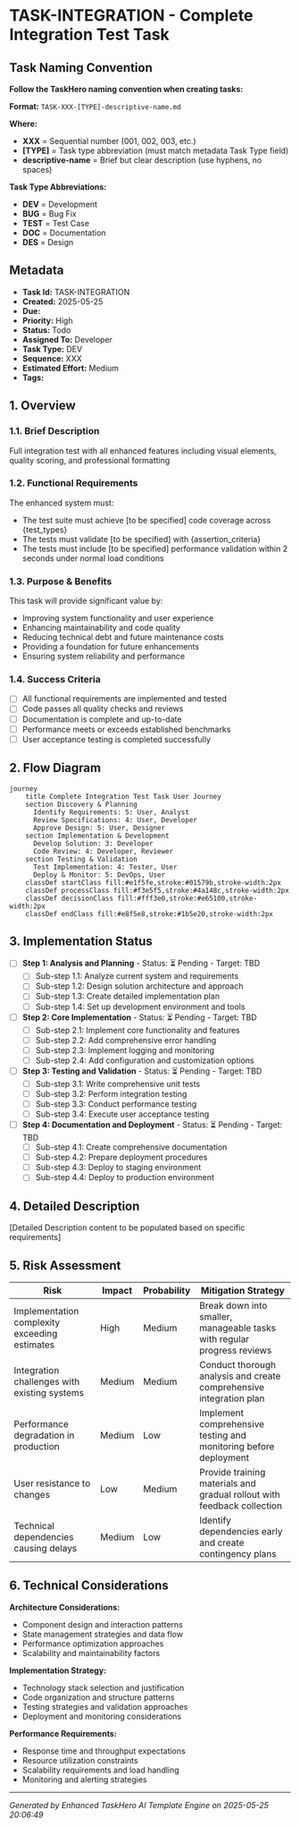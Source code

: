 # TASK-INTEGRATION - Complete Integration Test Task

## Task Naming Convention
**Follow the TaskHero naming convention when creating tasks:**

**Format:** `TASK-XXX-[TYPE]-descriptive-name.md`

**Where:**
- **XXX** = Sequential number (001, 002, 003, etc.)
- **[TYPE]** = Task type abbreviation (must match metadata Task Type field)
- **descriptive-name** = Brief but clear description (use hyphens, no spaces)

**Task Type Abbreviations:**
- **DEV** = Development
- **BUG** = Bug Fix
- **TEST** = Test Case
- **DOC** = Documentation
- **DES** = Design

## Metadata
- **Task Id:** TASK-INTEGRATION
- **Created:** 2025-05-25
- **Due:** 
- **Priority:** High
- **Status:** Todo
- **Assigned To:** Developer
- **Task Type:** DEV
- **Sequence:** XXX
- **Estimated Effort:** Medium
- **Tags:** 

## 1. Overview
### 1.1. Brief Description
Full integration test with all enhanced features including visual elements, quality scoring, and professional formatting

### 1.2. Functional Requirements
The enhanced system must:
- The test suite must achieve [to be specified] code coverage across {test_types}
- The tests must validate [to be specified] with {assertion_criteria}
- The tests must include [to be specified] performance validation within 2 seconds under normal load conditions

### 1.3. Purpose & Benefits
This task will provide significant value by:
- Improving system functionality and user experience
- Enhancing maintainability and code quality
- Reducing technical debt and future maintenance costs
- Providing a foundation for future enhancements
- Ensuring system reliability and performance

### 1.4. Success Criteria
- [ ] All functional requirements are implemented and tested
- [ ] Code passes all quality checks and reviews
- [ ] Documentation is complete and up-to-date
- [ ] Performance meets or exceeds established benchmarks
- [ ] User acceptance testing is completed successfully

## 2. Flow Diagram
```mermaid
journey
    title Complete Integration Test Task User Journey
    section Discovery & Planning
      Identify Requirements: 5: User, Analyst
      Review Specifications: 4: User, Developer
      Approve Design: 5: User, Designer
    section Implementation & Development
      Develop Solution: 3: Developer
      Code Review: 4: Developer, Reviewer
    section Testing & Validation
      Test Implementation: 4: Tester, User
      Deploy & Monitor: 5: DevOps, User
    classDef startClass fill:#e1f5fe,stroke:#01579b,stroke-width:2px
    classDef processClass fill:#f3e5f5,stroke:#4a148c,stroke-width:2px
    classDef decisionClass fill:#fff3e0,stroke:#e65100,stroke-width:2px
    classDef endClass fill:#e8f5e8,stroke:#1b5e20,stroke-width:2px
```

## 3. Implementation Status
- [ ] **Step 1: Analysis and Planning** - Status: ⏳ Pending - Target: TBD
  - [ ] Sub-step 1.1: Analyze current system and requirements
  - [ ] Sub-step 1.2: Design solution architecture and approach
  - [ ] Sub-step 1.3: Create detailed implementation plan
  - [ ] Sub-step 1.4: Set up development environment and tools

- [ ] **Step 2: Core Implementation** - Status: ⏳ Pending - Target: TBD
  - [ ] Sub-step 2.1: Implement core functionality and features
  - [ ] Sub-step 2.2: Add comprehensive error handling
  - [ ] Sub-step 2.3: Implement logging and monitoring
  - [ ] Sub-step 2.4: Add configuration and customization options

- [ ] **Step 3: Testing and Validation** - Status: ⏳ Pending - Target: TBD
  - [ ] Sub-step 3.1: Write comprehensive unit tests
  - [ ] Sub-step 3.2: Perform integration testing
  - [ ] Sub-step 3.3: Conduct performance testing
  - [ ] Sub-step 3.4: Execute user acceptance testing

- [ ] **Step 4: Documentation and Deployment** - Status: ⏳ Pending - Target: TBD
  - [ ] Sub-step 4.1: Create comprehensive documentation
  - [ ] Sub-step 4.2: Prepare deployment procedures
  - [ ] Sub-step 4.3: Deploy to staging environment
  - [ ] Sub-step 4.4: Deploy to production environment

## 4. Detailed Description
[Detailed Description content to be populated based on specific requirements]

## 5. Risk Assessment
| Risk | Impact | Probability | Mitigation Strategy |
|------|--------|-------------|-------------------|
| Implementation complexity exceeding estimates | High | Medium | Break down into smaller, manageable tasks with regular progress reviews |
| Integration challenges with existing systems | Medium | Medium | Conduct thorough analysis and create comprehensive integration plan |
| Performance degradation in production | Medium | Low | Implement comprehensive testing and monitoring before deployment |
| User resistance to changes | Low | Medium | Provide training materials and gradual rollout with feedback collection |
| Technical dependencies causing delays | Medium | Low | Identify dependencies early and create contingency plans |

## 6. Technical Considerations
**Architecture Considerations:**
- Component design and interaction patterns
- State management strategies and data flow
- Performance optimization approaches
- Scalability and maintainability factors

**Implementation Strategy:**
- Technology stack selection and justification
- Code organization and structure patterns
- Testing strategies and validation approaches
- Deployment and monitoring considerations

**Performance Requirements:**
- Response time and throughput expectations
- Resource utilization constraints
- Scalability requirements and load handling
- Monitoring and alerting strategies

---
*Generated by Enhanced TaskHero AI Template Engine on 2025-05-25 20:06:49*